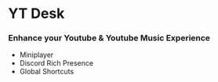# YT Desk
### Enhance your Youtube & Youtube Music Experience

- Miniplayer
- Discord Rich Presence
- Global Shortcuts
